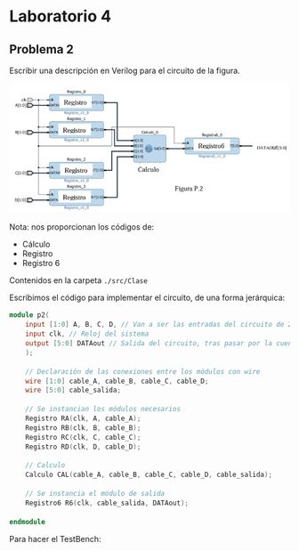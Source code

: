 # Laboratorio 4

## Problema 2
Escribir una descripción en Verilog para el circuito de la figura.

![Circuito de la figura](./images/figurap2.png)

Nota: nos proporcionan los códigos de:
- Cálculo
- Registro
- Registro 6

Contenidos en la carpeta `./src/Clase`

Escribimos el código para implementar el circuito, de una forma jerárquica:
```v
module p2(
    input [1:0] A, B, C, D, // Van a ser las entradas del circuito de 2 bits.
    input clk, // Reloj del sistema
    output [5:0] DATAout // Salida del circuito, tras pasar por la cuenta y los registros.
    );
    
    // Declaración de las conexiones entre los módulos con wire
    wire [1:0] cable_A, cable_B, cable_C, cable_D;
    wire [5:0] cable_salida;
    
    // Se instancian los módulos necesarios
    Registro RA(clk, A, cable_A);
    Registro RB(clk, B, cable_B);
    Registro RC(clk, C, cable_C);
    Registro RD(clk, D, cable_D);
    
    // Calculo
    Calculo CAL(cable_A, cable_B, cable_C, cable_D, cable_salida);
    
    // Se instancia el módulo de salida
    Registro6 R6(clk, cable_salida, DATAout);
    
endmodule
```

Para hacer el TestBench:
```v
```